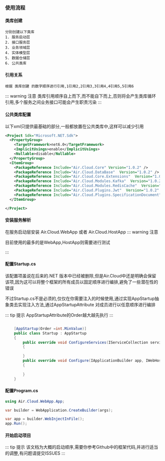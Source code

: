 
### 使用流程

#### 类库创建 
    分别创建以下类库    
    1. 服务启动层
    2. 接口服务层
    3. 业务领域层
    4. 实体模型层
    5. 数据仓储层
    6. 公共类库

#### 引用关系

    根据 类库创建 的数字顺序进行引用,1引用2,2引用3,3引用4,4引用5,5引用6

::: warning 注意
 类库引用顺序自上而下,而不能自下而上,否则将会产生类库循环引用,多个服务之间业务接口可能会产生职责污染
::: 

#### 公共类库配置

以下xml只提供最基础的部分,一般都放置在公共类库中,这样可以减少引用
``` xml
<Project Sdk="Microsoft.NET.Sdk">
  <PropertyGroup>
    <TargetFramework>net6.0</TargetFramework>
    <ImplicitUsings>enable</ImplicitUsings>
    <Nullable>disable</Nullable>
  </PropertyGroup>
  <ItemGroup>
    <PackageReference Include="Air.Cloud.Core" Version="1.0.2" />
    <PackageReference Include="Air.Cloud.DataBase"  Version="1.0.2" />
    <PackageReference Include="Air.Cloud.Core.Extensions"  Version="1.0.2" />
    <PackageReference Include="Air.Cloud.Modules.Kafka"  Version="1.0.2" />
    <PackageReference Include="Air.Cloud.Modules.RedisCache"  Version="1.0.2" />
    <PackageReference Include="Air.Cloud.Plugins.Jwt"  Version="1.0.2" />
    <PackageReference Include="Air.Cloud.Plugins.SpecificationDocument" Version="1.0.2" />
  </ItemGroup>

</Project>

```
#### 安装服务解析

在服务启动层安装 Air.Cloud.WebApp 或者 Air.Cloud.HostApp
::: warning 注意

 目前使用的最多的是WebApp,HostApp则需要进行测试

::: 

#### 配置Startup.cs

该配置项虽说在后来的.NET 版本中已经被删除,但是Air.Cloud中还是明确会保留该项,因为这可以将整个框架的所有成员以固定顺序进行编排,避免了一些潜在性的错误

不过Startup.cs不是必须的,仅仅在你需要注入的时候使用,通过实现AppStartup抽象类去实现注入方法,通过AppStartupAttribute 对成员进行以任意顺序进行编排

::: tip 提示
AppStartupAttribute的Order越大越先执行
:::

``` csharp

    [AppStartup(Order =int.MinValue)]
    public class Startup : AppStartup
    {
        public override void ConfigureServices(IServiceCollection services)
        {
            
        }
        public override void Configure(IApplicationBuilder app, IWebHostEnvironment env)
        {
            
        }
    }

```


####

#### 配置Program.cs 


``` csharp
using Air.Cloud.WebApp.App;

var builder = WebApplication.CreateBuilder(args);

var app = builder.WebInjectInFile();
app.Run();
```



#### 开始启动项目

::: tip 提示
该文档为大概的启动顺序,需要你参考Github中的框架代码,并进行适当的调整,有问题请提交ISSUES
::: 